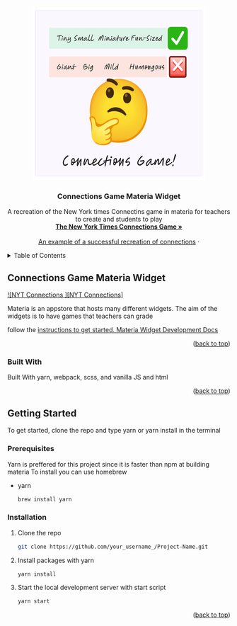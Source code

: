 <!-- Improved compatibility of back to top link: See: https://github.com/othneildrew/Best-README-Template/pull/73 -->
<a name="readme-top"></a>
<br />
<div align="center">
  <a href="https://github.com/othneildrew/Best-README-Template">
    <img src="src/_icons/icon-394.png" alt="Logo" width="394" height="394">
  </a>

  <h3 align="center">Connections Game Materia Widget</h3>

  <p align="center">
    A recreation of the New York times Connectins game in materia for teachers to create and students to play
    <br />
    <a href="https://www.nytimes.com/games/connections"><strong>The New York Times Connections Game »</strong></a>
    <br />
    <br />
    <a href="https://connections.swellgarfo.com/">An example of a successful recreation of connections</a>
    ·
  </p>
</div>



<!-- TABLE OF CONTENTS -->
<details>
  <summary>Table of Contents</summary>
  <ol>
    <li>
      <a href="#about-the-project">About The Project</a>
      <ul>
        <li><a href="#built-with">Built With yarn, webpack, scss, and vanilla JS and html</a></li>
      </ul>
    </li>
    <li>
      <a href="#getting-started">Getting Started</a>
      <ul>
        <li><a href="#installation">Installation</a></li>
      </ul>
    </li>
    <li>
        <a href="https://ucfopen.github.io/Materia-Docs/develop/widget-developer-guide.html"> Materia Widget Development Docs </a>
        </li>
  </ol>
</details>



<!-- ABOUT THE PROJECT -->
## Connections Game Materia Widget

[![NYT Connections ][NYT Connections]](https://static1.makeuseofimages.com/wordpress/wp-content/uploads/2024/03/nyt-connections-second-group-done.png)

Materia is an appstore that hosts many different widgets. The aim of the widgets is to have games that teachers can grade

follow the <a href="#installation"> instructions to get started. 
<a href="https://ucfopen.github.io/Materia-Docs/develop/widget-developer-guide.html"> Materia Widget Development Docs </a>
<p align="right">(<a href="#readme-top">back to top</a>)</p>



### Built With
Built With yarn, webpack, scss, and vanilla JS and html

<p align="right">(<a href="#readme-top">back to top</a>)</p>



<!-- GETTING STARTED -->
## Getting Started

To get started, clone the repo and type yarn or yarn install in the terminal

### Prerequisites

Yarn is preffered for this project since it is faster than npm at building materia
To install you can use homebrew
* yarn
  ```sh
  brew install yarn
  ```

### Installation

1. Clone the repo
   ```sh
   git clone https://github.com/your_username_/Project-Name.git
   ```
2. Install packages with yarn
   ```sh
   yarn install
   ```
3. Start the local development server with start script
   ```sh
   yarn start
   ```

<p align="right">(<a href="#readme-top">back to top</a>)</p>
